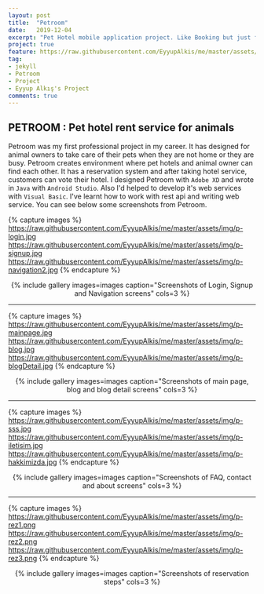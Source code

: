 ```yaml
---
layout: post
title:  "Petroom"
date:   2019-12-04
excerpt: "Pet Hotel mobile application project. Like Booking but just for pets."
project: true
feature: https://raw.githubusercontent.com/EyyupAlkis/me/master/assets/img/petroom_feature.jpg
tag:
- jekyll 
- Petroom
- Project
- Eyyup Alkış's Project
comments: true
---
```


## PETROOM : Pet hotel rent service for animals

Petroom was my first professional project in my career. It has designed for animal owners to take care of their pets when they are not home or they are busy. Petroom creates environment where pet hotels and animal owner can find each other. It has a reservation system and after taking hotel service, customers can vote their hotel. I designed Petroom with `Adobe XD` and wrote in `Java` with `Android Studio`. Also I'd helped to develop it's web services with `Visual Basic`. I've learnt how to work with rest api and writing web service. You can see below some screenshots from Petroom.

{% capture images %}
  https://raw.githubusercontent.com/EyyupAlkis/me/master/assets/img/p-login.jpg 
  https://raw.githubusercontent.com/EyyupAlkis/me/master/assets/img/p-signup.jpg
  https://raw.githubusercontent.com/EyyupAlkis/me/master/assets/img/p-navigation2.jpg
{% endcapture %}
<center>{% include gallery images=images caption="Screenshots of Login, Signup and Navigation screens" cols=3 %}</center>

---

{% capture images %}
  https://raw.githubusercontent.com/EyyupAlkis/me/master/assets/img/p-mainpage.jpg
  https://raw.githubusercontent.com/EyyupAlkis/me/master/assets/img/p-blog.jpg
  https://raw.githubusercontent.com/EyyupAlkis/me/master/assets/img/p-blogDetail.jpg
{% endcapture %}
<center>{% include gallery images=images caption="Screenshots of main page, blog and blog detail screens" cols=3 %}</center>

---

{% capture images %}
  https://raw.githubusercontent.com/EyyupAlkis/me/master/assets/img/p-sss.jpg
  https://raw.githubusercontent.com/EyyupAlkis/me/master/assets/img/p-iletisim.jpg
  https://raw.githubusercontent.com/EyyupAlkis/me/master/assets/img/p-hakkimizda.jpg
{% endcapture %}
<center>{% include gallery images=images caption="Screenshots of FAQ, contact and about screens" cols=3 %}</center>

---

{% capture images %}
  https://raw.githubusercontent.com/EyyupAlkis/me/master/assets/img/p-rez1.png
  https://raw.githubusercontent.com/EyyupAlkis/me/master/assets/img/p-rez2.png
  https://raw.githubusercontent.com/EyyupAlkis/me/master/assets/img/p-rez3.png
{% endcapture %}
<center>{% include gallery images=images caption="Screenshots of reservation steps" cols=3 %}</center>